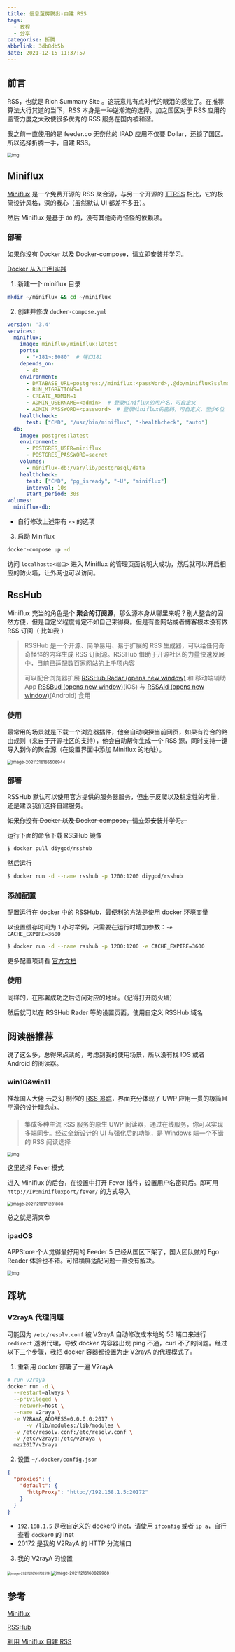 ```yaml
---
title: 信息茧房脱出-自建 RSS
tags:
  - 教程
  - 分享
categorise: 折腾
abbrlink: 3db8db5b
date: 2021-12-15 11:37:57
---
```


## 前言

RSS，也就是 Rich Summary Site 。这玩意儿有点时代的眼泪的感觉了。在推荐算法大行其道的当下，RSS 本身是一种逆潮流的选择。加之国区对于 RSS 应用的监管力度之大致使很多优秀的 RSS 服务在国内被和谐。

我之前一直使用的是 feeder.co 无奈他的 IPAD 应用不仅要 Dollar，还锁了国区。所以选择折腾一手，自建 RSS。

<img src="https://imgbed-1304793179.cos.ap-nanjing.myqcloud.com/typora/20211216172339.jpeg" alt="img" style="zoom:67%;" />

<!--more-->

## Miniflux

[Miniflux](https://miniflux.app/) 是一个免费开源的 RSS 聚合源，与另一个开源的 [TTRSS](https://tt-rss.org/) 相比，它的极简设计风格，深的我心（虽然默认 UI 都差不多丑）。

然后 Miniflux 是基于 `GO` 的，没有其他奇奇怪怪的依赖项。

### 部署

如果你没有 Docker 以及 Docker-compose，请立即安装并学习。

[Docker 从入门到实践](https://vuepress.mirror.docker-practice.com/)

1. 新建一个 miniflux 目录

```bash
mkdir ~/miniflux && cd ~/miniflux
```

2. 创建并修改 `docker-compose.yml`

```yaml
version: '3.4'
services:
  miniflux:
    image: miniflux/miniflux:latest
    ports:
      - "<181>:8080"  # 端口181
    depends_on:
      - db
    environment:
      - DATABASE_URL=postgres://miniflux:<passWord>,.@db/miniflux?sslmode=disable # 数据库密码
      - RUN_MIGRATIONS=1
      - CREATE_ADMIN=1
      - ADMIN_USERNAME=<admin>  # 登录Miniflux的用户名，可自定义
      - ADMIN_PASSWORD=<password>  # 登录Miniflux的密码，可自定义，至少6位
    healthcheck:
      test: ["CMD", "/usr/bin/miniflux", "-healthcheck", "auto"]
  db:
    image: postgres:latest
    environment:
      - POSTGRES_USER=miniflux
      - POSTGRES_PASSWORD=secret
    volumes:
      - miniflux-db:/var/lib/postgresql/data
    healthcheck:
      test: ["CMD", "pg_isready", "-U", "miniflux"]
      interval: 10s
      start_period: 30s
volumes:
  miniflux-db:

```

+ 自行修改上述带有 `<>` 的选项

3. 启动 Miniflux

```bash
docker-compose up -d
```

访问 `localhost:<端口>` 进入 Miniflux 的管理页面说明大成功，然后就可以开启相应的防火墙，让外网也可以访问。

## RssHub

Miniflux 充当的角色是个 **聚合的订阅源**，那么源本身从哪里来呢？别人整合的固然方便，但是自定义程度肯定不如自己来得爽。但是有些网站或者博客根本没有做 RSS 订阅（<del> 比如我 </del>）

> RSSHub 是一个开源、简单易用、易于扩展的 RSS 生成器，可以给任何奇奇怪怪的内容生成 RSS 订阅源。RSSHub 借助于开源社区的力量快速发展中，目前已适配数百家网站的上千项内容
>
> 可以配合浏览器扩展 [RSSHub Radar (opens new window)](https://github.com/DIYgod/RSSHub-Radar) 和 移动端辅助 App [RSSBud (opens new window)](https://github.com/Cay-Zhang/RSSBud)(iOS) 与 [RSSAid (opens new window)](https://github.com/LeetaoGoooo/RSSAid)(Android) 食用

### 使用

最常用的场景就是下载一个浏览器插件，他会自动嗅探当前网页，如果有符合的路由规则（来自于开源社区的支持），他会自动帮你生成一个 RSS 源，同时支持一键导入到你的聚合源（在设置界面中添加 Miniflux 的地址）。

<img src="https://imgbed-1304793179.cos.ap-nanjing.myqcloud.com/typora/20211216165507.png" alt="image-20211216165506944" style="zoom:67%;" />

### 部署

RSSHub 默认可以使用官方提供的服务器服务，但出于反爬以及稳定性的考量，还是建议我们选择自建服务。

<del> 如果你没有 Docker 以及 Docker-compose，请立即安装并学习。</del>

运行下面的命令下载 RSSHub 镜像

```bash
$ docker pull diygod/rsshub
```

然后运行

```bash
$ docker run -d --name rsshub -p 1200:1200 diygod/rsshub
```

### 添加配置

配置运行在 docker 中的 RSSHub，最便利的方法是使用 docker 环境变量

以设置缓存时间为 1 小时举例，只需要在运行时增加参数：`-e CACHE_EXPIRE=3600`

```bash
$ docker run -d --name rsshub -p 1200:1200 -e CACHE_EXPIRE=3600 
```

更多配置项请看 [官方文档](https://docs.rsshub.app/install/#pei-zhi)

### 使用

同样的，在部署成功之后访问对应的地址。（记得打开防火墙）

然后就可以在 RSSHub Rader 等的设置页面，使用自定义 RSSHub 域名

## 阅读器推荐

说了这么多，总得来点读的，考虑到我的使用场景，所以没有找 IOS 或者 Android 的阅读器。

### win10&win11

推荐国人大佬 云之幻 制作的 [RSS 追踪](https://www.microsoft.com/zh-cn/p/rss-%E8%BF%BD%E8%B8%AA/9n85pv1rjd6v)，界面充分体现了 UWP 应用一贯的极简且平滑的设计理念👍。

> 集成多种主流 RSS 服务的原生 UWP 阅读器，通过在线服务，你可以实现多端同步。经过全新设计的 UI 与强化后的功能，是 Windows 端一个不错的 RSS 阅读选择

<img src="https://imgbed-1304793179.cos.ap-nanjing.myqcloud.com/typora/20211216170732.jpeg" alt="img" style="zoom:67%;" />

这里选择 Fever 模式

进入 Miniflux 的后台，在设置中打开 Fever 插件，设置用户名密码后。即可用 `http://IP:minifluxport/fever/` 的方式导入

<img src="https://imgbed-1304793179.cos.ap-nanjing.myqcloud.com/typora/20211216171232.png" alt="image-20211216171231808" style="zoom:67%;" />

总之就是清爽😎

### ipadOS

APPStore 个人觉得最好用的 Feeder 5 已经从国区下架了，国人团队做的 Ego Reader 体验也不错。可惜横屏适配问题一直没有解决。

<img src="https://imgbed-1304793179.cos.ap-nanjing.myqcloud.com/typora/20211216172758.jpg" alt="img" style="zoom:67%;" />

## 踩坑

### V2rayA 代理问题

可能因为 `/etc/resolv.conf` 被 V2rayA 自动修改成本地的 53 端口来进行 `redirect` 透明代理，导致 docker 内容器出现 ping 不通，curl 不了的问题。经过以下三个步骤，我把 docker 容器都设置为走 V2rayA 的代理模式了。

1. 重新用 docker 部署了一遍 V2rayA

```bash
# run v2raya
docker run -d \
  --restart=always \
  --privileged \
  --network=host \
  --name v2raya \
  -e V2RAYA_ADDRESS=0.0.0.0:2017 \
      -v /lib/modules:/lib/modules \
  -v /etc/resolv.conf:/etc/resolv.conf \
  -v /etc/v2raya:/etc/v2raya \
  mzz2017/v2raya
```

2. 设置 `~/.docker/config.json`

```json
{
  "proxies": {
    "default": {
      "httpProxy": "http://192.168.1.5:20172"	
    }
  }
}
```

+ `192.168.1.5` 是我自定义的 docker0 inet，请使用 `ifconfig` 或者 `ip a`，自行查看 `docker0` 的 inet
+ 20172 是我的 V2RayA 的 HTTP 分流端口

3. 我的 V2rayA 的设置

<img src="https://imgbed-1304793179.cos.ap-nanjing.myqcloud.com/typora/20211216160732.png" alt="image-20211216160732519" style="zoom:50%;" />

<img src="https://imgbed-1304793179.cos.ap-nanjing.myqcloud.com/typora/20211216160830.png" alt="image-20211216160829968" style="zoom: 67%;" />

## 参考

[Miniflux](https://miniflux.app/)

[RSSHub](https://docs.rsshub.app/)

[利用 Miniflux 自建 RSS](https://hydrotho.github.io/Miniflux-Build-Guide/)







​	

